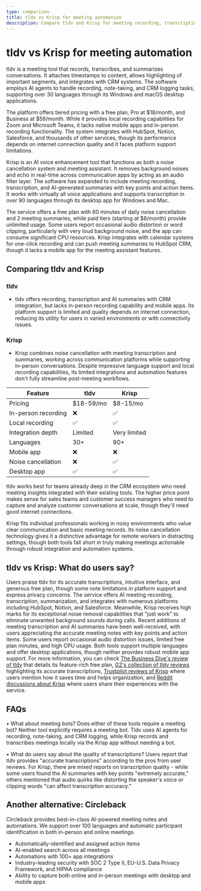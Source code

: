 ```yaml
---
type: comparison
title: tldv vs Krisp for meeting automation
description: Compare tldv and Krisp for meeting recording, transcription, and automation features. Detailed breakdown of pricing, features, and user reviews to help choose the right meeting tool.
---
```


# tldv vs Krisp for meeting automation

tldv is a meeting tool that records, transcribes, and summarizes conversations. It attaches timestamps to content, allows highlighting of important segments, and integrates with CRM systems. The software employs AI agents to handle recording, note-taking, and CRM logging tasks, supporting over 30 languages through its Windows and macOS desktop applications.

The platform offers tiered pricing with a free plan, Pro at $18/month, and Business at $59/month. While it provides local recording capabilities for Zoom and Microsoft Teams, it lacks native mobile apps and in-person recording functionality. The system integrates with HubSpot, Notion, Salesforce, and thousands of other services, though its performance depends on internet connection quality and it faces platform support limitations.

Krisp is an AI voice enhancement tool that functions as both a noise cancellation system and meeting assistant. It removes background noises and echo in real-time across communication apps by acting as an audio filter layer. The software has expanded to include meeting recording, transcription, and AI-generated summaries with key points and action items. It works with virtually all voice applications and supports transcription in over 90 languages through its desktop app for Windows and Mac.

The service offers a free plan with 60 minutes of daily noise cancellation and 2 meeting summaries, while paid tiers (starting at $8/month) provide unlimited usage. Some users report occasional audio distortion or word clipping, particularly with very loud background noise, and the app can consume significant CPU resources. Krisp integrates with calendar systems for one-click recording and can push meeting summaries to HubSpot CRM, though it lacks a mobile app for the meeting assistant features.

## Comparing tldv and Krisp

### tldv

* tldv offers recording, transcription and AI summaries with CRM integration, but lacks in-person recording capability and mobile apps. Its platform support is limited and quality depends on internet connection, reducing its utility for users in varied environments or with connectivity issues.

### Krisp

* Krisp combines noise cancellation with meeting transcription and summaries, working across communication platforms while supporting in-person conversations. Despite impressive language support and local recording capabilities, its limited integrations and automation features don't fully streamline post-meeting workflows.

| Feature | tldv | Krisp |
|---------|------|-------|
| Pricing | $18-59/mo | $8-15/mo |
| In-person recording | ❌ | ✅ |
| Local recording | ✅ | ✅ |
| Integration depth | Limited | Very limited |
| Languages | 30+ | 90+ |
| Mobile app | ❌ | ❌ |
| Noise cancellation | ❌ | ✅ |
| Desktop app | ✅ | ✅ |

tldv works best for teams already deep in the CRM ecosystem who need meeting insights integrated with their existing tools. The higher price point makes sense for sales teams and customer success managers who need to capture and analyze customer conversations at scale, though they'll need good internet connections.

Krisp fits individual professionals working in noisy environments who value clear communication and basic meeting records. Its noise cancellation technology gives it a distinctive advantage for remote workers in distracting settings, though both tools fall short in truly making meetings actionable through robust integration and automation systems.

## tldv vs Krisp: What do users say?

Users praise tldv for its accurate transcriptions, intuitive interface, and generous free plan, though some note limitations in platform support and express privacy concerns. The service offers AI meeting recording, transcription, summarization, and integrates with numerous platforms including HubSpot, Notion, and Salesforce. Meanwhile, Krisp receives high marks for its exceptional noise removal capabilities that "just work" to eliminate unwanted background sounds during calls. Recent additions of meeting transcription and AI summaries have been well-received, with users appreciating the accurate meeting notes with key points and action items. Some users report occasional audio distortion issues, limited free plan minutes, and high CPU usage. Both tools support multiple languages and offer desktop applications, though neither provides robust mobile app support. For more information, you can check [The Business Dive's review of tldv](https://thebusinessdive.com/tldv-review) that details its feature-rich free plan, [G2's collection of tldv reviews](https://www.g2.com/products/tl-dv/reviews) highlighting its accurate transcriptions, [Trustpilot reviews of Krisp](https://www.trustpilot.com/review/krisp.ai) where users mention how it saves time and helps organization, and [Reddit discussions about Krisp](https://www.reddit.com/r/digitalnomad/comments/1ggviog/best_noise_cancellation_software_ive_been/) where users share their experiences with the service.

## FAQs 

• What about meeting bots? Does either of these tools require a meeting bot?
Neither tool explicitly requires a meeting bot. Tldv uses AI agents for recording, note-taking, and CRM logging, while Krisp records and transcribes meetings locally via the Krisp app without needing a bot.

• What do users say about the quality of transcriptions?
Users report that tldv provides "accurate transcriptions" according to the pros from user reviews. For Krisp, there are mixed reports on transcription quality - while some users found the AI summaries with key points "extremely accurate," others mentioned that audio quirks like distorting the speaker's voice or clipping words "can affect transcription accuracy."

## Another alternative: Circleback
Circleback provides best-in-class AI-powered meeting notes and automations. We support over 100 languages and automatic participant identification in both in-person and online meetings.
* Automatically-identified and assigned action items
* AI-enabled search across all meetings
* Automations with 100+ app integrations
* Industry-leading security with SOC 2 Type II, EU-U.S. Data Privacy Framework, and HIPAA compliance
* Ability to capture both online and in-person meetings with desktop and mobile apps
